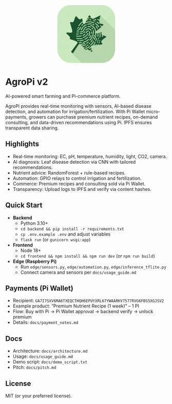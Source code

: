 <p align="center">
  <img src="docs/logo.png" alt="AgroPi Logo" width="180"/>
  </p>
  
  # AgroPi v2

AI-powered smart farming and Pi-commerce platform.

AgroPi provides real-time monitoring with sensors, AI-based disease detection, and automation for irrigation/fertilization. With Pi Wallet micro-payments, growers can purchase premium nutrient recipes, on-demand consulting, and data-driven recommendations using Pi. IPFS ensures transparent data sharing.

## Highlights
- Real-time monitoring: EC, pH, temperature, humidity, light, CO2, camera.
- AI diagnosis: Leaf disease detection via CNN with tailored recommendations.
- Nutrient advice: RandomForest + rule-based recipes.
- Automation: GPIO relays to control irrigation and fertilization.
- Commerce: Premium recipes and consulting sold via Pi Wallet.
- Transparency: Upload logs to IPFS and verify via content hashes.

## Quick Start
- **Backend**
  - Python 3.10+
  - `cd backend && pip install -r requirements.txt`
  - `cp .env.example .env` and adjust variables
  - `flask run` (or `gunicorn wsgi:app`)
- **Frontend**
  - Node 18+
  - `cd frontend && npm install && npm run dev` (or `npm run build`)
- **Edge (Raspberry Pi)**
  - Run `edge/sensors.py`, `edge/automation.py`, `edge/inference_tflite.py`
  - Connect camera and sensors per `docs/usage_guide.md`

## Payments (Pi Wallet)
- Recipient: `GA7I7SXV6MA6TXEQCTHQH6EPUYXRL67YWAARKV7577RVG6FBS5XGJSV2`
- Example product: “Premium Nutrient Recipe (1 week)” – 1 PI
- Flow: Buy with Pi → Pi Wallet approval → backend verify → unlock premium
- Details: `docs/payment_notes.md`

## Docs
- Architecture: `docs/architecture.md`
- Usage: `docs/usage_guide.md`
- Demo script: `docs/demo_script.txt`
- Pitch: `docs/pitch.md`

## License
MIT (or your preferred license).
